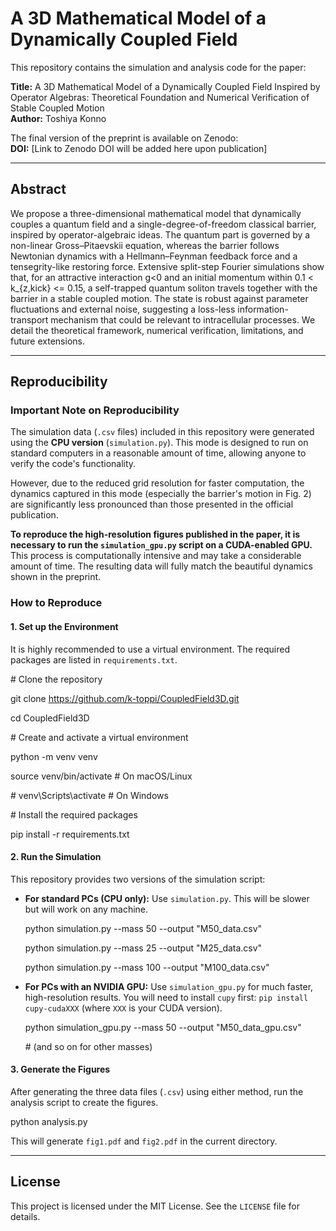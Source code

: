 # A 3D Mathematical Model of a Dynamically Coupled Field

This repository contains the simulation and analysis code for the paper:

**Title:** A 3D Mathematical Model of a Dynamically Coupled Field Inspired by Operator Algebras: Theoretical Foundation and Numerical Verification of Stable Coupled Motion  
**Author:** Toshiya Konno

The final version of the preprint is available on Zenodo:  
**DOI:** \[Link to Zenodo DOI will be added here upon publication\]

---

## Abstract

We propose a three-dimensional mathematical model that dynamically couples a quantum field and a single-degree-of-freedom classical barrier, inspired by operator-algebraic ideas. The quantum part is governed by a non-linear Gross–Pitaevskii equation, whereas the barrier follows Newtonian dynamics with a Hellmann–Feynman feedback force and a tensegrity-like restoring force. Extensive split-step Fourier simulations show that, for an attractive interaction g\<0 and an initial momentum within 0.1 \< k\_{z,kick} \<= 0.15, a self-trapped quantum soliton travels together with the barrier in a stable coupled motion. The state is robust against parameter fluctuations and external noise, suggesting a loss-less information-transport mechanism that could be relevant to intracellular processes. We detail the theoretical framework, numerical verification, limitations, and future extensions.

---

## Reproducibility

### Important Note on Reproducibility

The simulation data (`.csv` files) included in this repository were generated using the **CPU version** (`simulation.py`). This mode is designed to run on standard computers in a reasonable amount of time, allowing anyone to verify the code's functionality.

However, due to the reduced grid resolution for faster computation, the dynamics captured in this mode (especially the barrier's motion in Fig. 2\) are significantly less pronounced than those presented in the official publication.

**To reproduce the high-resolution figures published in the paper, it is necessary to run the `simulation_gpu.py` script on a CUDA-enabled GPU.** This process is computationally intensive and may take a considerable amount of time. The resulting data will fully match the beautiful dynamics shown in the preprint.

### How to Reproduce

#### 1\. Set up the Environment

It is highly recommended to use a virtual environment. The required packages are listed in `requirements.txt`.

\# Clone the repository

git clone https://github.com/k-toppi/CoupledField3D.git

cd CoupledField3D

\# Create and activate a virtual environment

python \-m venv venv

source venv/bin/activate  \# On macOS/Linux

\# venv\\Scripts\\activate    \# On Windows

\# Install the required packages

pip install \-r requirements.txt

#### 2\. Run the Simulation

This repository provides two versions of the simulation script:

- **For standard PCs (CPU only):** Use `simulation.py`. This will be slower but will work on any machine.  
    
  python simulation.py \--mass 50 \--output "M50\_data.csv"  
    
  python simulation.py \--mass 25 \--output "M25\_data.csv"  
    
  python simulation.py \--mass 100 \--output "M100\_data.csv"  
    
- **For PCs with an NVIDIA GPU:** Use `simulation_gpu.py` for much faster, high-resolution results. You will need to install `cupy` first: `pip install cupy-cudaXXX` (where `XXX` is your CUDA version).  
    
  python simulation\_gpu.py \--mass 50 \--output "M50\_data\_gpu.csv"  
    
  \# (and so on for other masses)

#### 3\. Generate the Figures

After generating the three data files (`.csv`) using either method, run the analysis script to create the figures.

python analysis.py

This will generate `fig1.pdf` and `fig2.pdf` in the current directory.

---

## License

This project is licensed under the MIT License. See the `LICENSE` file for details.
